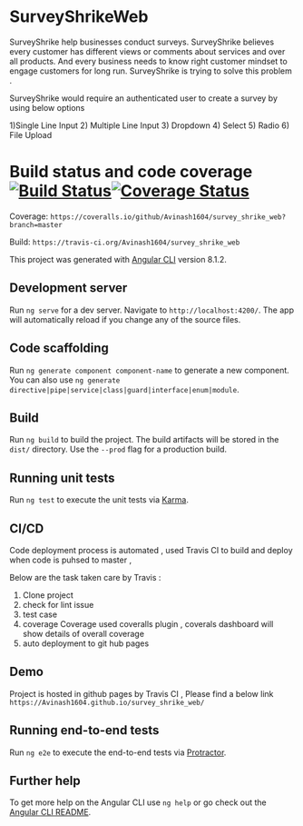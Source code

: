 # SurveyShrikeWeb 

SurveyShrike help businesses conduct surveys. SurveyShrike believes every customer has different views or comments about services and over all products. And every business needs to know right customer mindset to engage customers for long run. SurveyShrike is trying to solve this problem .

SurveyShrike would require an authenticated user to create a survey by using below options

1)Single Line Input
2) Multiple Line Input
3) Dropdown
4) Select
5) Radio
6) File Upload

# Build status and code coverage [![Build Status](https://travis-ci.org/Avinash1604/survey_shrike_web.svg?branch=master)](https://travis-ci.org/Avinash1604/survey_shrike_web)[![Coverage Status](https://coveralls.io/repos/github/Avinash1604/survey_shrike_web/badge.svg?branch=master)](https://coveralls.io/github/Avinash1604/survey_shrike_web?branch=master)

Coverage:
`https://coveralls.io/github/Avinash1604/survey_shrike_web?branch=master`

Build:
`https://travis-ci.org/Avinash1604/survey_shrike_web`


This project was generated with [Angular CLI](https://github.com/angular/angular-cli) version 8.1.2.

## Development server

Run `ng serve` for a dev server. Navigate to `http://localhost:4200/`. The app will automatically reload if you change any of the source files.

## Code scaffolding

Run `ng generate component component-name` to generate a new component. You can also use `ng generate directive|pipe|service|class|guard|interface|enum|module`.

## Build

Run `ng build` to build the project. The build artifacts will be stored in the `dist/` directory. Use the `--prod` flag for a production build.

## Running unit tests

Run `ng test` to execute the unit tests via [Karma](https://karma-runner.github.io).

## CI/CD 
 
Code deployment process is automated , used Travis CI to build and deploy when code is puhsed to master , 

Below are the task taken care by Travis :
1) Clone project 
2) check for lint issue 
3) test case 
4) coverage 
Coverage used coveralls plugin , coverals dashboard will show details of overall coverage
5) auto deployment to git hub pages 

## Demo 

Project is hosted in github pages by Travis CI , Please find a below link 
`https://Avinash1604.github.io/survey_shrike_web/`

## Running end-to-end tests

Run `ng e2e` to execute the end-to-end tests via [Protractor](http://www.protractortest.org/).


## Further help

To get more help on the Angular CLI use `ng help` or go check out the [Angular CLI README](https://github.com/angular/angular-cli/blob/master/README.md).

